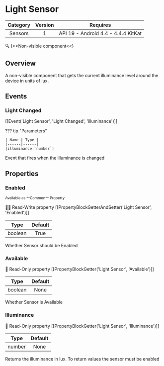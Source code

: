 # Light Sensor

| Category | Version | Requires |
|:--------:|:-------:|:--------:|
|Sensors|1|API 19 - Android 4.4 - 4.4.4 KitKat|

:mag: {>>Non-visible component<<}

## Overview

A non-visible component that gets the current illuminance level around the device in units of lux.

## Events

### Light Changed

[[Event('Light Sensor', 'Light Changed', 'illuminance')]]

??? tip "Parameters"

    | Name | Type |
    |------|------|
    |illuminance|`number`|


Event that fires when the illuminance is changed

## Properties

### Enabled

<small>Available as ^^Common^^ Property</small>

:eyes::pencil: Read-Write property
[[PropertyBlockGetterAndSetter('Light Sensor', 'Enabled')]]

| Type | Default |
|:----:|:-------:|
|boolean|True|

Whether Sensor should be Enabled

### Available

:eyes: Read-Only property
[[PropertyBlockGetter('Light Sensor', 'Available')]]

| Type | Default |
|:----:|:-------:|
|boolean|None|

Whether Sensor is Available

### Illuminance

:eyes: Read-Only property
[[PropertyBlockGetter('Light Sensor', 'Illuminance')]]

| Type | Default |
|:----:|:-------:|
|number|None|

Returns the illuminance in lux. To return values the sensor must be enabled